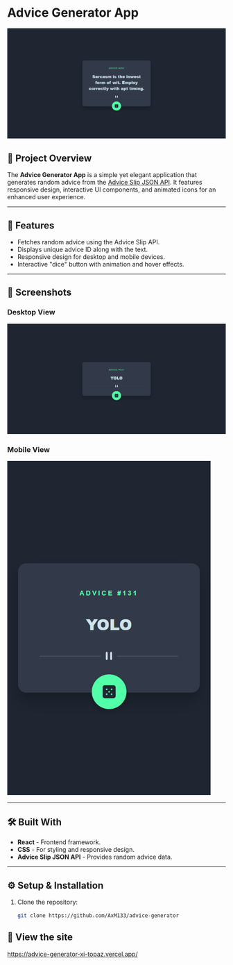 # Advice Generator App

[![Demo](./src/assets/demo-screenshot.png)](https://your-live-site-url.com)

## 📝 Project Overview

The **Advice Generator App** is a simple yet elegant application that generates random advice from the [Advice Slip JSON API](https://api.adviceslip.com/). It features responsive design, interactive UI components, and animated icons for an enhanced user experience.

---

## 🚀 Features

- Fetches random advice using the Advice Slip API.
- Displays unique advice ID along with the text.
- Responsive design for desktop and mobile devices.
- Interactive "dice" button with animation and hover effects.

---

## 📸 Screenshots

### Desktop View
![Desktop View](./src/assets/screenshots/desktop-view.png)

### Mobile View
![Mobile View](./src/assets/screenshots/mobile-view.png)

---

## 🛠️ Built With

- **React** - Frontend framework.
- **CSS** - For styling and responsive design.
- **Advice Slip JSON API** - Provides random advice data.

---

## ⚙️ Setup & Installation

1. Clone the repository:
   ```bash
   git clone https://github.com/AxM133/advice-generator

## 👀 View the site

https://advice-generator-xi-topaz.vercel.app/
